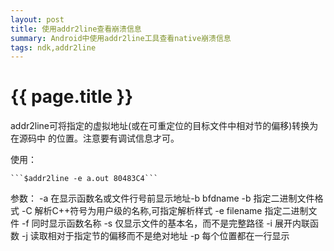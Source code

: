 ```yaml
---
layout: post 
title: 使用addr2line查看崩溃信息
summary: Android中使用addr2line工具查看native崩溃信息
tags: ndk,addr2line
---
```


{{ page.title }}
================

addr2line可将指定的虚拟地址(或在可重定位的目标文件中相对节的偏移)转换为在源码中
的位置。注意要有调试信息才可。
    
使用：

    ```$addr2line -e a.out 80483C4```


参数：
    -a    在显示函数名或文件行号前显示地址-b bfdname
    -b    指定二进制文件格式
    -C    解析C++符号为用户级的名称,可指定解析样式
    -e filename 指定二进制文件
    -f    同时显示函数名称
    -s    仅显示文件的基本名，而不是完整路径
    -i    展开内联函数
    -j    读取相对于指定节的偏移而不是绝对地址
    -p    每个位置都在一行显示
